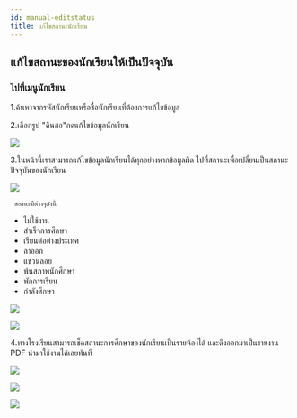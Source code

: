 ```yaml
---
id: manual-editstatus
title: แก้ไขสถานะนักเรียน
---
```


<h2>แก้ไขสถานะของนักเรียนให้เป็นปัจจุบัน 


### ไปที่เมนูนักเรียน
1.ค้นหาจากรหัสนักเรียนหรือชื่อนักเรียนที่ต้องการแก้ไขข้อมูล <br>

2.เลือกรูป "ดินสอ"กดแก้ไขข้อมูลนักเรียน<br>

<kbd>![](https://drive.google.com/thumbnail?id=1IJj5ahz9TUwTg-1ZFGFFFsVWVa7M8IGh&sz=w800-h640)</kbd>

3.ในหน้านี้เราสามารถแก้ไขข้อมูลนักเรียนได้ทุกอย่างหากข้อมูลผิด ไปที่สถานะเพื่อเปลี่ยนเป็นสถานะปัจจุบันของนักเรียน

<kbd>![](https://drive.google.com/thumbnail?id=1UCU4EybsbK-cmP90lRC2c57YrPUHx0nA&sz=w800-h640)</kbd>

	 สถานะมีต่างๆดังนี้
	 
- ไม่ใช้งาน
- สำเร็จการศึกษา
- เรียนต่อต่างประเทศ
- ลาออก
- แขวนลอย
- พ้นสภาพนักศึกษา
- พักการเรียน
- กำลังศึกษา

<kbd>![](https://drive.google.com/thumbnail?id=1PUgnvW6_fQZo6d8alOIyvEPZNogn2uqm&sz=w800-h640)</kbd>

<kbd>![](https://drive.google.com/thumbnail?id=1C-qiKIfwV0jkj5kE5BQCpJ9lOQRHLrAp&sz=w800-h640)</kbd>

4.ทางโรงเรียนสามารถเช็คสถานะการศึกษาของนักเรียนเป็นรายห้องได้ และดึงออกมาเป็นรายงาน PDF นำมาใช้งานได้เลยทันที <br>

<kbd>![](https://drive.google.com/thumbnail?id=1w9WDCEqRYfeIJJ10Bfs9hxLUYPkz7HQo&sz=w800-h640)</kbd>

<kbd>![](https://drive.google.com/thumbnail?id=1uIbgEuPHn4mplf5tDXm4o2bRfz9DXJyR&sz=w800-h640)</kbd>

<kbd>![](https://drive.google.com/thumbnail?id=1J-AmOOE92m0SvV_RI9Xga-xqY2DD8ezq&sz=w800-h640)</kbd>






